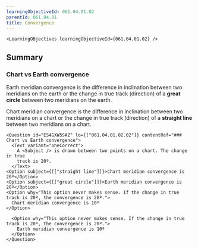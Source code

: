 ```yaml
---
learningObjectiveId: 061.04.01.02
parentId: 061.04.01
title: Convergence
---
```


```tsx eval
<LearningOBjectives learningObjectiveId={061.04.01.02} />
```

## Summary

### Chart vs Earth convergence

Earth meridian convergence is the difference in inclination between two
meridians on the earth or the change in true track (direction) of a **great
circle** between two meridians on the earth.

Chart meridian convergence is the difference in inclination between two
meridians on a chart or the change in true track (direction) of a **straight
line** between two meridians on a chart.

```tsx
<Question id="ES4GXW5SAZ" lo={["061.04.01.02.02"]} contentRef="### Chart vs Earth convergence">
  <Text variant="oneCorrect">
    A <Subject /> is drawn between two points on a chart. The change in true
    track is 20º.
  </Text>
<Option subject={[["straight line"]]}>Chart meridian convergence is 20º</Option>
<Option subject={[["great circle"]]}>Earth meridian convergence is 20º</Option>
<Option why="This option never makes sense. If the change in true track is 20º, the convergence is 20º.">
  Chart meridian convergence is 10º
</Option>

  <Option why="This option never makes sense. If the change in true track is 20º, the convergence is 20º.">
    Earth meridian convergence is 10º
  </Option>
</Question>
```
